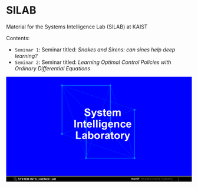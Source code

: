 # SILAB

Material for the Systems Intelligence Lab (SILAB) at KAIST

Contents:
- `Seminar 1`: Seminar titled: _Snakes and Sirens: can sines help deep learning?_
- `Seminar 2`: Seminar titled: _Learning Optimal Control Policies with Ordinary Differential Equations_

<p align="center">
  <img src="https://github.com/Juju-botu/silab/blob/master/logo.png" width=800  alt="SILAB logo">
</p>
